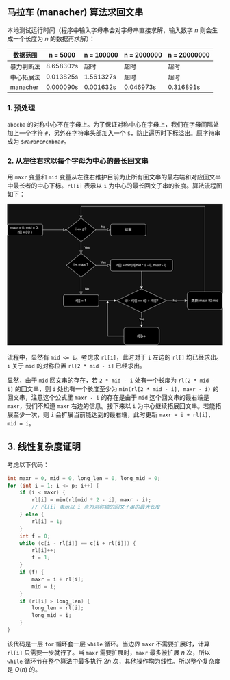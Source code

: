 ## 马拉车 (manacher) 算法求回文串

本地测试运行时间（程序中输入字母串会对字母串直接求解，输入数字 $n$ 则会生成一个长度为 $n$ 的数据再求解）：
 
| 数据范围   | n = 5000  | n = 100000 | n = 2000000 | n = 20000000 |
| ---------- | --------- | ---------- | ----------- | ------------ |
| 暴力判断法 | 8.658302s | 超时       | 超时        | 超时         |
| 中心拓展法 | 0.013825s | 1.561327s  | 超时        | 超时         |
| manacher   | 0.000090s | 0.001632s  | 0.046973s   | 0.316891s    |

### 1. 预处理

`abccba` 的对称中心不在字母上。为了保证对称中心在字母上，我们在字母间隔处加上一个字符 `#`，另外在字符串头部加入一个 `$`，防止遍历时下标溢出。原字符串成为 `$#a#b#c#c#b#a#`。

### 2. 从左往右求以每个字母为中心的最长回文串

用 `maxr` 变量和 `mid` 变量从左往右维护目前为止所有回文串的最右端和对应回文串中最长者的中心下标。`rl[i]` 表示以 `i` 为中心的最长回文子串的长度。算法流程图如下：

![Alt text](assets/2.jpg)

流程中，显然有 `mid <= i`。考虑求 `rl[i]`，此时对于 `i` 左边的 `rl[]` 均已经求出。`i` 关于 `mid` 的对称位置 `rl[2 * mid - i]` 已经求出。

显然，由于 `mid` 回文串的存在，若 `2 * mid - i` 处有一个长度为 `rl[2 * mid - i]` 的回文串，则 `i` 处也有一个长度至少为 `min(rl[2 * mid - i], maxr - i)` 的回文串，注意这个公式里 `maxr - i` 的存在是由于 `mid` 这个回文串的最右端是 `maxr`，我们不知道 `maxr` 右边的信息。接下来以 `i` 为中心继续拓展回文串。若能拓展至少一次，则 `i` 会扩展当前能达到的最右端，此时更新 `maxr = i + rl[i], mid = i`。

## 3. 线性复杂度证明

考虑以下代码：

```c
int maxr = 0, mid = 0, long_len = 0, long_mid = 0;
for (int i = 1; i <= p; i++) {
    if (i < maxr) {
        rl[i] = min(rl[mid * 2 - i], maxr - i);
        // rl[i] 表示以 i 点为对称轴的回文子串的最大长度
    } else {
        rl[i] = 1;
    }
    int f = 0;
    while (c[i - rl[i]] == c[i + rl[i]]) {
        rl[i]++;
        f = 1;
    }
    if (f) {
        maxr = i + rl[i];
        mid = i;
    }
    if (rl[i] > long_len) {
        long_len = rl[i];
        long_mid = i;
    }
}
```

该代码是一层 `for` 循环套一层 `while` 循环。当边界 `maxr` 不需要扩展时，计算 `rl[i]` 只需要一步就行了。当 `maxr` 需要扩展时，`maxr` 最多被扩展 $n$ 次，所以 `while` 循环节在整个算法中最多执行 $2n$ 次，其他操作均为线性。所以整个复杂度是 $O(n)$ 的。
